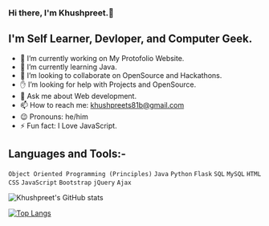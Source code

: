 ### Hi there, I'm Khushpreet.:wave:

## I'm  Self Learner, Devloper, and Computer Geek.

<!--
**khushpreetsinghb/khushpreetsinghb** is a ✨ _special_ ✨ repository because its `README.md` (this file) appears on your GitHub profile.

Here are some ideas to get you started:
-->

- :construction: I’m currently working on  My Protofolio Website.
- :seedling: I’m currently learning Java.
- :eyes: I’m looking to collaborate on OpenSource and Hackathons.
- :raised_hand: I’m looking for help with Projects and OpenSource.
- :speech_balloon: Ask me about Web development.
- :mailbox: How to reach me: khushpreets81b@gmail.com
- :wink: Pronouns: he/him
- :zap: Fun fact: I Love JavaScript.

## Languages and Tools:-

`Object Oriented Programming (Principles)` `Java` `Python` `Flask` `SQL` `MySQL` `HTML` `CSS` `JavaScript` `Bootstrap` `jQuery` `Ajax`

![Khushpreet's GitHub stats](https://github-readme-stats.vercel.app/api?username=khushpreetsinghb&show_icons=true)

[![Top Langs](https://github-readme-stats.vercel.app/api/top-langs/?username=khushpreetsinghb&layout=compact)](https://github.com/khushpreetsinghb/github-readme-stats)
